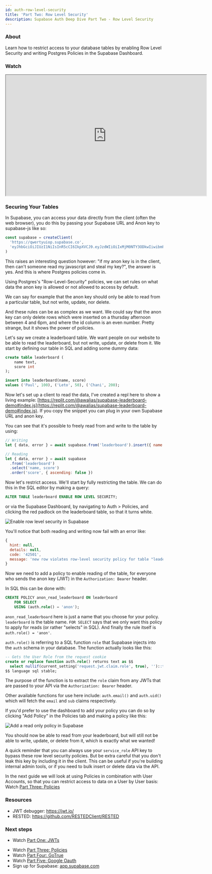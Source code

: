 ```yaml
---
id: auth-row-level-security
title: 'Part Two: Row Level Security'
description: Supabase Auth Deep Dive Part Two - Row Level Security
---
```


### About

Learn how to restrict access to your database tables by enabling Row Level Security and writing Postgres Policies in the Supabase Dashboard.

### Watch

<iframe className="w-full video-with-border" width="640" height="385" src="https://www.youtube-nocookie.com/embed/qY_iQ10IUhs" frameBorder="1" allow="accelerometer; autoplay; clipboard-write; encrypted-media; gyroscope; picture-in-picture" allowFullScreen></iframe>

### Securing Your Tables

In Supabase, you can access your data directly from the client (often the web browser), you do this by passing your Supabase URL and Anon key to supabase-js like so:

```js
const supabase = createClient(
  'https://qwertyuiop.supabase.co',
  'eyJhbGciOiJIUzI1NiIsInR5cCI6IkpXVCJ9.eyJzdWIiOiIxMjM0NTY3ODkwIiwibmFtZSI6IkpvaG4gRG9lIiwiaWF0IjoxNTE2MjM5MDIyfQ.SflKxwRJSMeKKF2QT4fwpMeJf36POk6yJV_adQssw5c'
)
```

This raises an interesting question however: "if my anon key is in the client, then can't someone read my javascript and steal my key?", the answer is yes. And this is where Postgres policies come in.

Using Postgres's "Row-Level-Security" policies, we can set rules on what data the anon key is allowed or not allowed to access by default.

We can say for example that the anon key should only be able to read from a particular table, but not write, update, nor delete.

And these rules can be as complex as we want. We could say that the anon key can only delete rows which were inserted on a thursday afternoon between 4 and 6pm, and where the id column is an even number. Pretty strange, but it shows the power of policies.

Let's say we create a leaderboard table. We want people on our website to be able to read the leaderboard, but not write, update, or delete from it. We start by defining our table in SQL and adding some dummy data:

```sql
create table leaderboard (
    name text,
    score int
);

insert into leaderboard(name, score)
values ('Paul', 100), ('Leto', 50), ('Chani', 200);
```

Now let's set up a client to read the data, I've created a repl here to show a living example: [https://replit.com/@awalias/supabase-leaderboard-demo#index.js](https://replit.com/@awalias/supabase-leaderboard-demo#index.js). If you copy the snippet you can plug in your own Supabase URL and anon key.

You can see that it's possible to freely read from and write to the table by using:

```js
// Writing
let { data, error } = await supabase.from('leaderboard').insert({ name: 'Bob', score: 99999 })

// Reading
let { data, error } = await supabase
  .from('leaderboard')
  .select('name, score')
  .order('score', { ascending: false })
```

Now let's restrict access. We'll start by fully restricting the table. We can do this in the SQL editor by making a query:

```sql
ALTER TABLE leaderboard ENABLE ROW LEVEL SECURITY;
```

or via the Supabase Dashboard, by navigating to Auth > Policies, and clicking the red padlock on the leaderboard table, so that it turns white.

![Enable row level security in Supabase](/img/auth-deep-dive-2.png)

You'll notice that both reading and writing now fail with an error like:

```jsx
{
  hint: null,
  details: null,
  code: '42501',
  message: 'new row violates row-level security policy for table "leaderboard"'
}
```

Now we need to add a policy to enable reading of the table, for everyone who sends the anon key (JWT) in the `Authorization: Bearer` header.

In SQL this can be done with:

```sql
CREATE POLICY anon_read_leaderboard ON leaderboard
    FOR SELECT
    USING (auth.role() = 'anon');
```

`anon_read_leaderboard` here is just a name that you choose for your policy. `leaderboard` is the table name. `FOR SELECT` says that we only want this policy to apply for reads (or rather "selects" in SQL). And finally the rule itself is `auth.role() = 'anon'`.

`auth.role()` is referring to a SQL function `role` that Supabase injects into the `auth` schema in your database. The function actually looks like this:

```sql
-- Gets the User Role from the request cookie
create or replace function auth.role() returns text as $$
  select nullif(current_setting('request.jwt.claim.role', true), '')::text;
$$ language sql stable;
```

The purpose of the function is to extract the `role` claim from any JWTs that are passed to your API via the `Authorization: Bearer` header.

Other available functions for use here include: `auth.email()` and `auth.uid()` which will fetch the `email` and `sub` claims respectively.

If you'd prefer to use the dashboard to add your policy you can do so by clicking "Add Policy" in the Policies tab and making a policy like this:

![Add a read only policy in Supabase](/img/auth-deep-dive-2-2.png)

You should now be able to read from your leaderboard, but will still not be able to write, update, or delete from it, which is exactly what we wanted!

A quick reminder that you can always use your `service_role` API key to bypass these row level security policies. But be extra careful that you don't leak this key by including it in the client. This can be useful if you're building internal admin tools, or if you need to bulk insert or delete data via the API.

In the next guide we will look at using Policies in combination with User Accounts, so that you can restrict access to data on a User by User basis: Watch [Part Three: Policies](/docs/learn/auth-deep-dive/auth-policies)

### Resources

- JWT debugger: https://jwt.io/
- RESTED: https://github.com/RESTEDClient/RESTED

### Next steps

- Watch [Part One: JWTs](/docs/learn/auth-deep-dive/auth-deep-dive-jwts)
<!-- - Watch [Part Two: Row Level Security](/docs/learn/auth-deep-dive/auth-row-level-security) -->
- Watch [Part Three: Policies](/docs/learn/auth-deep-dive/auth-policies)
- Watch [Part Four: GoTrue](/docs/learn/auth-deep-dive/auth-gotrue)
- Watch [Part Five: Google Oauth](/docs/learn/auth-deep-dive/auth-google-oauth)
- Sign up for Supabase: [app.supabase.com](https://app.supabase.com)
